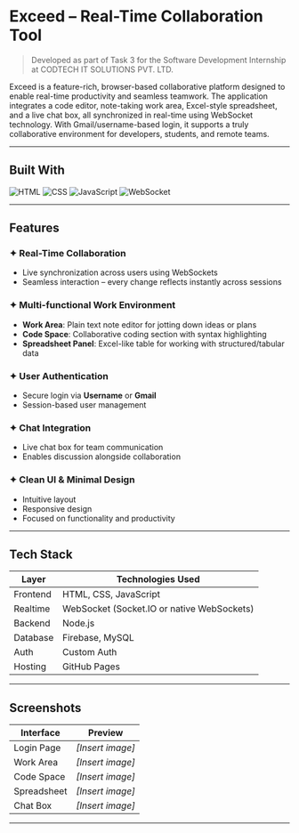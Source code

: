 # Exceed – Real-Time Collaboration Tool

> Developed as part of Task 3 for the Software Development Internship at CODTECH IT SOLUTIONS PVT. LTD.

Exceed is a feature-rich, browser-based collaborative platform designed to enable real-time productivity and seamless teamwork. The application integrates a code editor, note-taking work area, Excel-style spreadsheet, and a live chat box, all synchronized in real-time using WebSocket technology. With Gmail/username-based login, it supports a truly collaborative environment for developers, students, and remote teams.

---

##  Built With

![HTML](https://img.shields.io/badge/HTML-%23E34F26.svg?style=for-the-badge&logo=html5&logoColor=white)
![CSS](https://img.shields.io/badge/CSS-%231572B6.svg?style=for-the-badge&logo=css3&logoColor=white)
![JavaScript](https://img.shields.io/badge/JavaScript-%23F7DF1E.svg?style=for-the-badge&logo=javascript&logoColor=black)
![WebSocket](https://img.shields.io/badge/WebSockets-%2300599C.svg?style=for-the-badge&logo=websocket&logoColor=white)

---

##  Features

### ✦ Real-Time Collaboration
- Live synchronization across users using WebSockets
- Seamless interaction – every change reflects instantly across sessions

### ✦ Multi-functional Work Environment
- **Work Area**: Plain text note editor for jotting down ideas or plans
- **Code Space**: Collaborative coding section with syntax highlighting
- **Spreadsheet Panel**: Excel-like table for working with structured/tabular data

### ✦ User Authentication
- Secure login via **Username** or **Gmail**
- Session-based user management

### ✦ Chat Integration
- Live chat box for team communication
- Enables discussion alongside collaboration

### ✦ Clean UI & Minimal Design
- Intuitive layout
- Responsive design
- Focused on functionality and productivity

---

## Tech Stack

| Layer       | Technologies Used                             |
|-------------|-----------------------------------------------|
| Frontend    | HTML, CSS, JavaScript                         |
| Realtime    | WebSocket (Socket.IO or native WebSockets)    |
| Backend     | Node.js                                       |
| Database    | Firebase, MySQL                               |
| Auth        | Custom Auth                                   |
| Hosting     | GitHub Pages                                  |

---

## Screenshots

| Interface    | Preview         |
|--------------|-----------------|
| Login Page   | *[Insert image]* |
| Work Area    | *[Insert image]* |
| Code Space   | *[Insert image]* |
| Spreadsheet  | *[Insert image]* |
| Chat Box     | *[Insert image]* |

---




